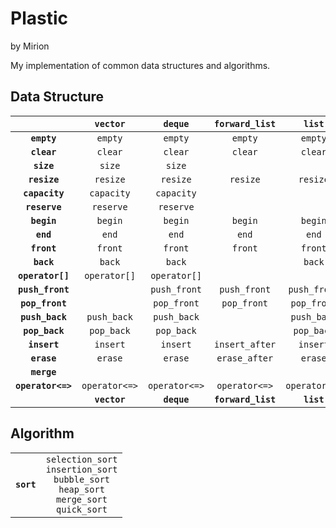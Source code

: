 # Plastic

by Mirion

My implementation of common data structures and algorithms.

## Data Structure

| | **`vector`** | **`deque`** | **`forward_list`** | **`list`** | **`priority_queue`** | **`binary_search_tree`** | **`red_black_tree`** | **`avl_tree`** | |
| :--: | :--: | :--: | :--: | :--: | :--: | :--: | :--: | :--: | :--: |
| **`empty`** | `empty` | `empty` | `empty` | `empty` | `empty` | | | | **`empty`** |
| **`clear`** | `clear` | `clear` | `clear` | `clear` | `clear` | | | | **`clear`** |
| **`size`** | `size` | `size` | | | `size` | | | | **`size`** |
| **`resize`** | `resize` | `resize` | `resize` | `resize` | | | | | **`resize`** |
| **`capacity`** | `capacity` | `capacity` | | | `capacity` | | | | **`capacity`** |
| **`reserve`** | `reserve` | `reserve` | | | `reserve` | | | | **`reserve`** |
| **`begin`** | `begin` | `begin` | `begin` | `begin` | | | | | **`begin`** |
| **`end`** | `end` | `end` | `end` | `end` | | | | | **`end`** |
| **`front`** | `front` | `front` | `front` | `front` | `top` | | | | **`front`** |
| **`back`** | `back` | `back` | | `back` | | | | | **`back`** |
| **`operator[]`** | `operator[]` | `operator[]` | | | | | | | **`operator[]`** |
| **`push_front`** | | `push_front` | `push_front` | `push_front` | | | | | **`push_front`** |
| **`pop_front`** | | `pop_front` | `pop_front` | `pop_front` | `pop` | | | | **`pop_front`** |
| **`push_back`** | `push_back` | `push_back` | | `push_back` | `push` | | | | **`push_back`** |
| **`pop_back`** | `pop_back` | `pop_back` | | `pop_back` | | | | | **`pop_back`** |
| **`insert`** | `insert` | `insert` | `insert_after` | `insert` | | | | | **`insert`** |
| **`erase`** | `erase` | `erase` | `erase_after` | `erase` | | | | | **`erase`** |
| **`merge`** | | | | | | | | | **`merge`** |
| **`operator<=>`** | `operator<=>` | `operator<=>` | `operator<=>` | `operator<=>` | | | | | **`operator<=>`** |
| | **`vector`** | **`deque`** | **`forward_list`** | **`list`** | **`priority_queue`** | **`binary_search_tree`** | **`red_black_tree`** | **`avl_tree`** | |

## Algorithm

| | |
| :--: | :--: |
| **`sort`** | `selection_sort`<br>`insertion_sort`<br>`bubble_sort`<br>`heap_sort`<br>`merge_sort`<br>`quick_sort` |